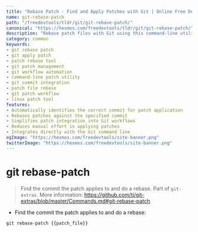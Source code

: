 ```yaml
---
title: "Rebase Patch - Find and Apply Patches with Git | Online Free DevTools by Hexmos"
name: git-rebase-patch
path: "/freedevtools/tldr/git/git-rebase-patch/"
canonical: "https://hexmos.com/freedevtools/tldr/git/git-rebase-patch/"
description: "Rebase patch files with Git using this command-line utility. Easily find the appropriate commit for your patch and apply it with rebase. Free online tool, no registration required."
category: common
keywords:
- git rebase patch
- git apply patch
- patch rebase tool
- git patch management
- git workflow automation
- command-line patch utility
- git commit integration
- patch file rebase
- git patch workflow
- linux patch tool
features:
- Automatically identifies the correct commit for patch application
- Rebases patches against the specified commit
- Simplifies patch integration into Git workflows
- Reduces manual effort in applying patches
- Integrates directly with the Git command line
ogImage: "https://hexmos.com/freedevtools/site-banner.png"
twitterImage: "https://hexmos.com/freedevtools/site-banner.png"
---
```


# git rebase-patch

> Find the commit the patch applies to and do a rebase.
> Part of `git-extras`.
> More information: <https://github.com/tj/git-extras/blob/master/Commands.md#git-rebase-patch>.

- Find the commit the patch applies to and do a rebase:

`git rebase-patch {{patch_file}}`
